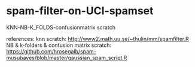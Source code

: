 # spam-filter-on-UCI-spamset
KNN-NB-K_FOLDS-confusionmatrix scratch

references:
knn scratch: http://www2.math.uu.se/~thulin/mm/spamfilter.R
NB & k-folders & confusion matrix scratch: https://github.com/hrosegalb/spam-musubayes/blob/master/gaussian_spam_script.R
